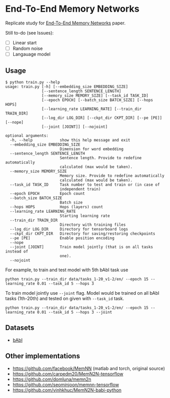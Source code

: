 # End-To-End Memory Networks

Replicate study for [End-To-End Memory Networks](https://arxiv.org/pdf/1503.08895v5.pdf) paper.

Still to-do (see Issues):

 * [ ] Linear start
 * [ ] Random noise
 * [ ] Langauage model

## Usage
```
$ python train.py --help
usage: train.py [-h] [--embedding_size EMBEDDING_SIZE]
                [--sentence_length SENTENCE_LENGTH]
                [--memory_size MEMORY_SIZE] [--task_id TASK_ID]
                [--epoch EPOCH] [--batch_size BATCH_SIZE] [--hops HOPS]
                [--learning_rate LEARNING_RATE] [--train_dir TRAIN_DIR]
                [--log_dir LOG_DIR] [--ckpt_dir CKPT_DIR] [--pe [PE]] [--nope]
                [--joint [JOINT]] [--nojoint]

optional arguments:
  -h, --help            show this help message and exit
  --embedding_size EMBEDDING_SIZE
                        Dimension for word embedding
  --sentence_length SENTENCE_LENGTH
                        Sentence length. Provide to redefine automatically
                        calculated (max would be taken).
  --memory_size MEMORY_SIZE
                        Memory size. Provide to redefine automatically
                        calculated (max would be taken).
  --task_id TASK_ID     Task number to test and train or (in case of
                        independent train)
  --epoch EPOCH         Epoch count
  --batch_size BATCH_SIZE
                        Batch size
  --hops HOPS           Hops (layers) count
  --learning_rate LEARNING_RATE
                        Starting learning rate
  --train_dir TRAIN_DIR
                        Directory with training files
  --log_dir LOG_DIR     Directory for tensorboard logs
  --ckpt_dir CKPT_DIR   Directory for saving/restoring checkpoints
  --pe [PE]             Enable position encoding
  --nope
  --joint [JOINT]       Train model jointly (that is on all tasks instead of
                        one).
  --nojoint
```

For example, to train and test model with 5th bAbI task use
```
python train.py --train_dir data/tasks_1-20_v1-2/en/ --epoch 15 --learning_rate 0.01 --task_id 5 --hops 3
```

To train model jointly use `--joint` flag. Model would be trained on all bAbI tasks (1th-20th) and tested on given with `--task_id` task.
```
python train.py --train_dir data/tasks_1-20_v1-2/en/ --epoch 15 --learning_rate 0.01 --task_id 5 --hops 3 --joint
```

## Datasets

* [bAbI](http://www.thespermwhale.com/jaseweston/babi/tasks_1-20_v1-2.tar.gz)

## Other implementations

* https://github.com/facebook/MemNN (matlab and torch, original source)
* https://github.com/carpedm20/MemN2N-tensorflow
* https://github.com/domluna/memn2n
* https://github.com/seominjoon/memnn-tensorflow
* https://github.com/vinhkhuc/MemN2N-babi-python

